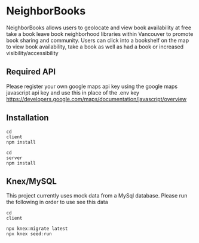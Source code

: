 # NeighborBooks

NeighborBooks allows users to geolocate and view book availability at free take a book leave book neighborhood libraries within Vancouver to promote book sharing and community. Users can click into a bookshelf on the map to view book availability, take a book as well as had a book or increased visibility/accessibility 


## Required API

Please register your own google maps api key using the google maps javascript api key and use this in place of the .env key
https://developers.google.com/maps/documentation/javascript/overview

## Installation

```
cd
client
npm install

cd
server
npm install
```

## Knex/MySQL
This project currently uses mock data from a MySql database. Please run the following in order to use see this data

```
cd
client

npx knex:migrate latest
npx knex seed:run
```



